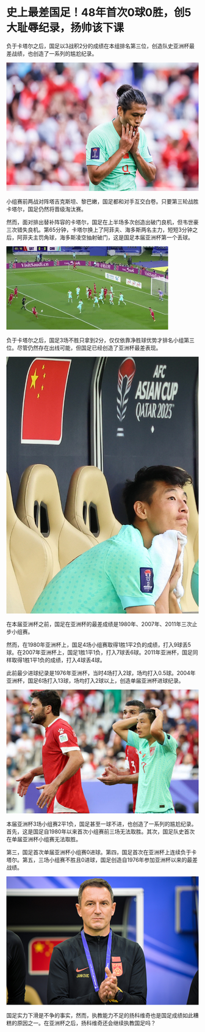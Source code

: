 # 史上最差国足！48年首次0球0胜，创5大耻辱纪录，扬帅该下课

负于卡塔尔之后，国足以3战积2分的成绩在本组排名第三位，创造队史亚洲杯最差战绩，也创造了一系列的尴尬纪录。

![fc5689a0153b651c0c921cf2bc8b1c4e.jpg](https://raw.githubusercontent.com/qqhsx/qqnews_image/main/2024/01/22/史上最差国足！48年首次0球0胜，创5大耻辱纪录，扬帅该下课/fc5689a0153b651c0c921cf2bc8b1c4e.jpg)

小组赛前两战对阵塔吉克斯坦、黎巴嫩，国足都和对手互交白卷。只要第三轮战胜卡塔尔，国足仍然将晋级淘汰赛。

然而，面对排出替补阵容的卡塔尔，国足在上半场多次创造出破门良机，但韦世豪三次错失良机。第65分钟，卡塔尔换上了阿菲夫、海多斯两名主力，短短3分钟之后，阿菲夫主罚角球，海多斯凌空抽射破门，这是国足本届亚洲杯第一个丢球。

![dc2da765763f1270a575bfd7445e7a65.jpg](https://raw.githubusercontent.com/qqhsx/qqnews_image/main/2024/01/22/史上最差国足！48年首次0球0胜，创5大耻辱纪录，扬帅该下课/dc2da765763f1270a575bfd7445e7a65.jpg)

负于卡塔尔之后，国足3场不胜只拿到2分，仅仅依靠净胜球优势才排名小组第三位。尽管仍然存在出线可能，但国足已经创造了亚洲杯最差表现。

![a1797dfdf1b18eaa547c3afcc58dfdf5.jpg](https://raw.githubusercontent.com/qqhsx/qqnews_image/main/2024/01/22/史上最差国足！48年首次0球0胜，创5大耻辱纪录，扬帅该下课/a1797dfdf1b18eaa547c3afcc58dfdf5.jpg)

在本届亚洲杯之前，国足在亚洲杯的最差成绩是1980年、2007年、2011年三次止步小组赛。

然而，在1980年亚洲杯上，国足4场小组赛取得1胜1平2负的成绩，打入9球丢5球。在2007年亚洲杯上，国足1胜1平1负，打入7球丢6球。2011年亚洲杯，国足同样取得1胜1平1负的成绩，打入4球丢4球。

此前最少进球纪录是1976年亚洲杯，当时4场打入2球，场均打入0.5球。2004年亚洲杯，国足6场打入13球，场均打入2球以上，创造单届亚洲杯进球纪录。

![9b4f1baa7e13503ad8838c77d0c8a13c.jpg](https://raw.githubusercontent.com/qqhsx/qqnews_image/main/2024/01/22/史上最差国足！48年首次0球0胜，创5大耻辱纪录，扬帅该下课/9b4f1baa7e13503ad8838c77d0c8a13c.jpg)

本届亚洲杯3场小组赛2平1负，国足甚至一球不进，也创造了一系列的尴尬纪录。首先，这是国足自1980年以来首次小组赛前三场无法取胜。其次，国足队史首次在单届亚洲杯小组赛无法取胜。

第三，国足首次单届亚洲杯小组赛0进球。第四，国足首次在亚洲杯上连续负于卡塔尔。第五，三场小组赛不胜且0进球，国足创造自1976年参加亚洲杯以来的最差战绩。

![eb4e3cd26be5a6883406ff16b924d195.jpg](https://raw.githubusercontent.com/qqhsx/qqnews_image/main/2024/01/22/史上最差国足！48年首次0球0胜，创5大耻辱纪录，扬帅该下课/eb4e3cd26be5a6883406ff16b924d195.jpg)

国足实力下滑是不争的事实，然而，执教能力不足的扬科维奇也是国足成绩如此糟糕的原因之一。在亚洲杯之后，扬科维奇还会继续执教国足吗？

